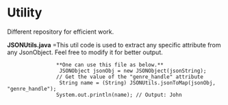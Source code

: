 # Utility
Different repository for efficient work.

**JSONUtils.java** =This util code is used to extract any specific attribute from any JsonObject. Feel free to modify it for better output.

                    **One can use this file as below.**
                     JSONObject jsonObj = new JSONObject(jsonString);
                    // Get the value of the "genre_handle" attribute
                     String name = (String) JSONUtils.jsonToMap(jsonObj, "genre_handle");
                    System.out.println(name); // Output: John

